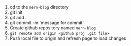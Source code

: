 1. cd to the `mern-blog` directory
2. git init
3. git add .
4. git commit -m 'message for commit'
5. Create github repository named `mern-blog`
6. `git remote add origin <github proj .git file>`
7. Push local file to origin and refresh page to load changes